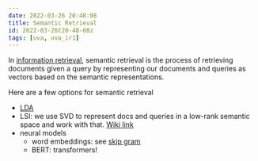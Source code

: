 ```yaml
---
date: 2022-03-26 20:48:08
title: Semantic Retrieval
id: 2022-03-26t20-48-08z
tags: [uva, uva_ir1]
---
```


In [information retrieval](./2022-03-26t12-31-28z.md), semantic retrieval is the
process of retrieving documents given a query by representing our documents and
queries as vectors based on the semantic representations.

Here are a few options for semantic retrieval

- [LDA](./2022-03-29t20-26-31z.md)
- LSI: we use SVD to represent docs and queries in a low-rank semantic space and
  work with that.
  [Wiki link](https://en.wikipedia.org/wiki/Latent_semantic_analysis)
- neural models
  - word embeddings: see [skip gram](./2021-12-19t17-34-57z.md)
  - BERT: transformers!
